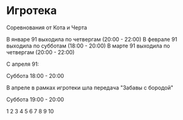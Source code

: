 # Игротека

Соревнования от Кота и Черта

В январе 91 выходила по четвергам (20:00 - 22:00)
В феврале 91 выходила по субботам (18:00 - 20:00)
В марте 91 выходила по четвергам (20:00 - 22:00)

С апреля 91:

Суббота 18:00 - 20:00

В апреле в рамках игротеки шла передача "Забавы с бородой"

Суббота 19:00 - 20:00

1   2   3   4   5   6
7   8   9   10
